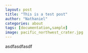 ```yaml
---
layout: post
title: "This is a test post"
author: "Nathaniel"
categories: about
tags: [documentation,sample]
image: pacific_northwest_crater.jpg
---
```


asdfasdfasdf
